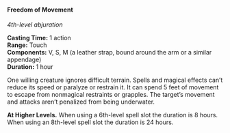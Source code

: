 #### Freedom of Movement
<!-- TODO Check and tag this spell -->
<!-- markdownlint-disable-next-line no-emphasis-as-heading -->
_4th-level abjuration_

**Casting Time:** 1 action \
**Range:** Touch \
**Components:** V, S, M (a leather strap, bound around the arm or a similar appendage) \
**Duration:** 1 hour

One willing creature ignores difficult terrain.
Spells and magical effects can’t reduce its speed or paralyze or restrain it.
It can spend 5 feet of movement to escape from nonmagical restraints or grapples.
The target’s movement and attacks aren’t penalized from being underwater.

**At Higher Levels.**
When using a 6th-level spell slot the duration is 8 hours.
When using an 8th-level spell slot the duration is 24 hours.
